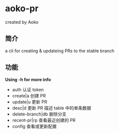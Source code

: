 # aoko-pr
created by Aoko

## 简介

a cli for creating & updateing PRs to the stable branch

## 功能
**Using -h for more info**
- auth 认证 token
- create|a 创建 PR
- update|u 更新 PR
- desc|d 更新 PR 描述 table 中的单条数据
- delete-branch|db 删除分支
- recent-pr|rp 查看最近创建的 PR
- config 查看或更新配置
